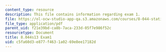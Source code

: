 ```yaml
---
content_type: resource
description: This file contains information regarding exam 1.
file: https://ol-ocw-studio-app-qa.s3.amazonaws.com/courses/8-044-statistical-physics-i-spring-2013/c5fa60d3e877f4631a0269e8ee17182d_MIT8_044S14_exam1_03.pdf
file_type: application/pdf
parent_uid: f21e39bd-ca8b-7aca-233d-05f7e986f52c
resourcetype: Document
title: 8.044s13 Exam1
uid: c5fa60d3-e877-f463-1a02-69e8ee17182d
---
```

